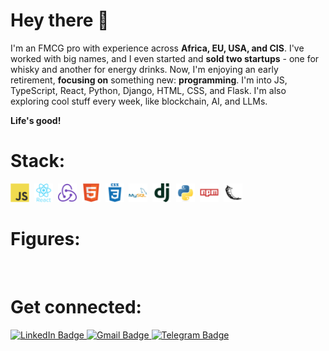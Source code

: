 # Hey there 👋  

I'm an FMCG pro with experience across **Africa, EU, USA, and CIS**. I've worked with big names, and I even started and **sold two startups** - one for whisky and another for energy drinks. Now, I'm enjoying an early retirement, **focusing on** something new: **programming**. I'm into JS, TypeScript, React, Python, Django, HTML, CSS, and Flask. I'm also exploring cool stuff every week, like blockchain, AI, and LLMs. 

**Life's good!**

# Stack:
<img src="https://github.com/devicons/devicon/blob/master/icons/javascript/javascript-original.svg" title="JavaScript" alt="JavaScript" width="30" height="30"/>&nbsp; <img src="https://github.com/devicons/devicon/blob/master/icons/react/react-original-wordmark.svg" title="React" alt="React" width="30" height="30"/>&nbsp; <img src="https://github.com/devicons/devicon/blob/master/icons/redux/redux-original.svg" title="Redux" alt="Redux " width="30" height="30"/>&nbsp; <img src="https://github.com/devicons/devicon/blob/master/icons/html5/html5-original.svg" title="HTML5" alt="HTML" width="30" height="30"/>&nbsp; <img src="https://github.com/devicons/devicon/blob/master/icons/css3/css3-plain-wordmark.svg"  title="CSS3" alt="CSS" width="30" height="30"/>&nbsp; <img src="https://github.com/devicons/devicon/blob/master/icons/mysql/mysql-original-wordmark.svg" title="MySQL"  alt="MySQL" width="30" height="30"/>&nbsp; <img src="https://github.com/devicons/devicon/blob/master/icons/django/django-plain.svg" title="Django"  alt="Django" width="30" height="30"/>&nbsp; <img src="https://github.com/devicons/devicon/blob/master/icons/python/python-original.svg" title="Python"  alt="Python" width="30" height="30"/>&nbsp; <img src="https://github.com/devicons/devicon/blob/master/icons/npm/npm-original-wordmark.svg" title="NPM"  alt="NPM" width="30" height="30"/>&nbsp; <img src="https://github.com/devicons/devicon/blob/master/icons/flask/flask-original.svg" title="Flask"  alt="NPM" width="30" height="30"/>&nbsp;

# Figures:
<img src="https://komarev.com/ghpvc/?username=whiskymerchant&style=flat-square&color=blue" alt=""/>

# Get connected:

<div id="badges">
  <a href="https://www.linkedin.com/in/antonplekhov/">
    <img src="https://img.shields.io/badge/LinkedIn-blue?style=plastic&logo=linkedin&logoColor=white" alt="LinkedIn Badge"/>
  </a>
  <a href="mailto: anton.plekhov@gmail.com">
    <img src="https://img.shields.io/badge/anton.plekhov@gmail.com-blue?style=plastic&logo=gmail&logoColor=red" alt="Gmail Badge"/>
  </a>
  <a href="https://t.me/whiskymerchant">
    <img src="https://img.shields.io/badge/%40whiskymerchant-blue?style=plastic&logo=Telegram&logoColor=white" alt="Telegram Badge"/>
  </a>
</div>



